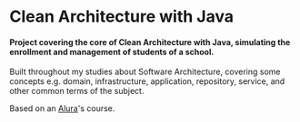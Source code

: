 # Clean Architecture with Java

#### Project covering the core of Clean Architecture with Java, simulating the enrollment and management of students of a school.

Built throughout my studies about Software Architecture, covering some concepts e.g. domain, infrastructure,
application, repository, service, and other common terms of the subject.

Based on an [Alura](https://www.alura.com.br)'s course.